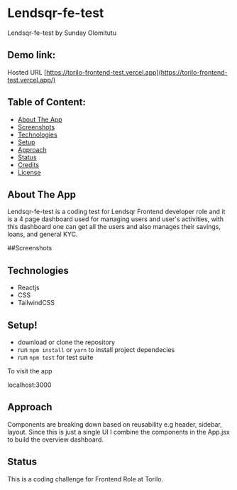 # Lendsqr-fe-test

Lendsqr-fe-test
by Sunday Olomitutu

## Demo link:

Hosted URL [https://torilo-frontend-test.vercel.app](https://torilo-frontend-test.vercel.app/)

## Table of Content:

- [About The App](#about-the-app)
- [Screenshots](#screenshots)
- [Technologies](#technologies)
- [Setup](#setup)
- [Approach](#approach)
- [Status](#status)
- [Credits](#credits)
- [License](#license)

## About The App

Lendsqr-fe-test is a coding test for Lendsqr Frontend developer role and it is a 4 page dashboard used for managing users and user's activities, with this dashboard one can get all the users and also manages their savings, loans, and general KYC.

##Screenshots

## Technologies

- Reactjs
- CSS
- TailwindCSS

## Setup!

- download or clone the repository
- run `npm install` or `yarn` to install project dependecies
- run `npm test` for test suite

To visit the app

localhost:3000

## Approach

Components are breaking down based on reusability e.g header, sidebar, layout. Since this is just a single UI I combine the components in the App.jsx to build the overview dashboard.

## Status

This is a coding challenge for Frontend Role at Torilo.
